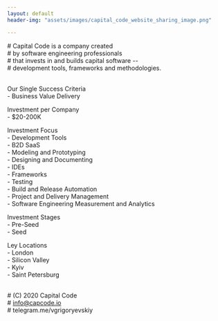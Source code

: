 ```yaml
---
layout: default
header-img: "assets/images/capital_code_website_sharing_image.png"

---
```



<span class="comment"># Capital Code is a company created  
<span class="comment"># by software engineering professionals   
<span class="comment"># that invests in and builds capital software --   
<span class="comment"># development tools, frameworks and methodologies.  
</span>
<br>

<span class="headline">Our Single Success Criteria</span>  
<span class="code">- Business Value Delivery</span>

<span class="headline">Investment per Company</span>  
<span class="code">- $20-200K

<span class="headline">Investment Focus</span>  
<span class="code">- Development Tools  
<span class="code">- B2D SaaS  
<span class="code">- Modeling and Prototyping  
<span class="code">- Designing and Documenting  
<span class="code">- IDEs  
<span class="code">- Frameworks  
<span class="code">- Testing  
<span class="code">- Build and Release Automation  
<span class="code">- Project and Delivery Management  
<span class="code">- Software Engineering Measurement and Analytics  
</span>

<span class="headline">Investment Stages</span>  
<span class="code">- Pre-Seed  
<span class="code">- Seed  
</span>

<span class="headline">Ley Locations</span>  
<span class="code">- London  
<span class="code">- Silicon Valley  
<span class="code">- Kyiv  
<span class="code">- Saint Petersburg  
</span>
<br>

<span class="comment"># (C) 2020 Capital Code  
<span class="comment"># info@capcode.io  
<span class="comment"># telegram.me/vgrigoryevskiy
</span>  
